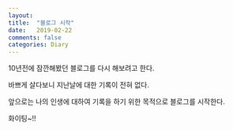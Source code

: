```yaml
---
layout: 
title:  "블로그 시작"
date:   2019-02-22
comments: false
categories: Diary
---
```

10년전에 잠깐해봤던 블로그를 다시 해보려고 한다.

바쁘게 살다보니 지난날에 대한 기록이 전혀 없다.

앞으로는 나의 인생에 대하여 기록을 하기 위한 목적으로 블로그를 시작한다.

화이팅~!!
